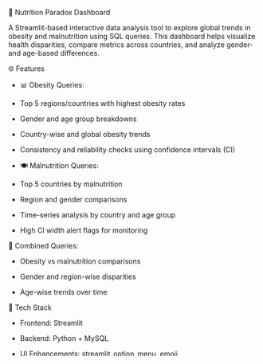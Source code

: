 🥦 Nutrition Paradox Dashboard

A Streamlit-based interactive data analysis tool to explore global trends in obesity and malnutrition using SQL queries. This dashboard helps visualize health disparities, compare metrics across countries, and analyze gender- and age-based differences.

🌐 Features
*  📊 Obesity Queries:
  
*  Top 5 regions/countries with highest obesity rates
  
*  Gender and age group breakdowns
  
*  Country-wise and global obesity trends
  
*  Consistency and reliability checks using confidence intervals (CI)
  
*  🍽️ Malnutrition Queries:
  
*  Top 5 countries by malnutrition
  
*  Region and gender comparisons
  
*  Time-series analysis by country and age group
  
*  High CI width alert flags for monitoring
  
  🔀 Combined Queries:
  
*  Obesity vs malnutrition comparisons
  
*  Gender and region-wise disparities
  
*  Age-wise trends over time

🧰 Tech Stack
*  Frontend: Streamlit
  
*  Backend: Python + MySQL
  
*  UI Enhancements: streamlit_option_menu, emoji
  
*  Database: MySQL with two tables: obesity and malnutrition

🏗️ Setup Instructions
1. Clone this repository: git clone https://github.com/SenthilTimu/Nutrition_Paradox
2. cd nutrition-paradox-dashboard
3. pip install streamlit pandas streamlit-option-menu mysql-connector-python emoji

📌 Requirements
* Python 3.7+

* MySQL Server

* Required Python libraries:

  * streamlit

  * pandas

  * streamlit-option-menu

  * mysql-connector-python

  * emoji
